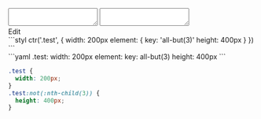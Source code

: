 <div data-size="170" class="code-cont" data-example="all-but">
    <div class="code">
        <div class="code-wrap">
            <textarea id="stylus"></textarea>
            <textarea id="css"></textarea>
            <div class="edit-code">
                <span>Edit</span>
            </div>
        </div>
    </div>
</div>


<div data-size="170" data-examples="stylus"></div>
```styl
ctr('.test', {
  width: 200px
  element: {
    key: 'all-but(3)'
    height: 400px
  }
})
```

<div data-size="170" data-examples="yaml"></div>
```yaml
.test:
  width: 200px
  element:
    key: all-but(3)
    height: 400px
```

```css
.test {
  width: 200px;
}
.test:not(:nth-child(3)) {
  height: 400px;
}
```
<div class="cf"></div>
